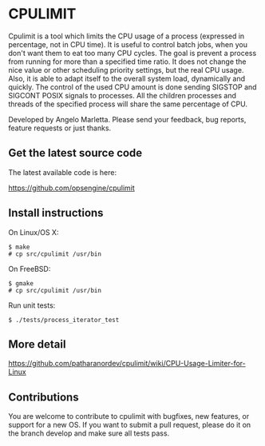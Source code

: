 CPULIMIT
========

Cpulimit is a tool which limits the CPU usage of a process (expressed in percentage, not in CPU time). It is useful to control batch jobs, when you don't want them to eat too many CPU cycles. The goal is prevent a process from running for more than a specified time ratio. It does not change the nice value or other scheduling priority settings, but the real CPU usage. Also, it is able to adapt itself to the overall system load, dynamically and quickly.
The control of the used CPU amount is done sending SIGSTOP and SIGCONT POSIX signals to processes.
All the children processes and threads of the specified process will share the same percentage of CPU.

Developed by Angelo Marletta.
Please send your feedback, bug reports, feature requests or just thanks.


Get the latest source code
--------------------------

The latest available code is here:

https://github.com/opsengine/cpulimit


Install instructions
--------------------

On Linux/OS X:

    $ make
    # cp src/cpulimit /usr/bin

On FreeBSD:

    $ gmake
    # cp src/cpulimit /usr/bin

Run unit tests:

    $ ./tests/process_iterator_test

More detail
-----------

https://github.com/patharanordev/cpulimit/wiki/CPU-Usage-Limiter-for-Linux

Contributions
-------------

You are welcome to contribute to cpulimit with bugfixes, new features, or support for a new OS.
If you want to submit a pull request, please do it on the branch develop and make sure all tests pass.
